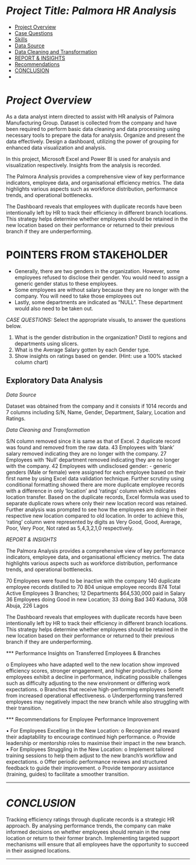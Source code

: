 # *Project Title: Palmora HR Analysis*

- [Project Overview](#Project-Overview)
- [Case Questions](#POINTERS-FROM-STAKEHOLDER)
- [Skills](#skills)
- [Data Source](#Data-Source)
- [Data Cleaning and Transformation](#Data-Cleaning-and-Transformation)
- [REPORT & INSIGHTS](#REPORT-&-INSIGHTS)
- [Recommendations](#Recommendations)
- [CONCLUSION](#CONCLUSION)
- 
# *Project Overview*
As a data analyst intern directed to assist with HR analysis of Palmora Manufacturing Group. Dataset is collected from the company and have been required to perform basic data cleaning and data processing using necessary tools to prepare the data for analysis. Organize and present the data effectively. Design a dashboard, utilizing the power of grouping for enhanced data visualization and analysis.  

In this project, Microsoft Excel and Power BI is used for analysis and visualization respectively. Insights from the analysis is recorded.  

The Palmora Analysis provides a comprehensive view of key performance indicators, employee data, and organisational efficiency metrics. The data highlights various aspects such as workforce distribution, performance trends, and operational bottlenecks.

The Dashboard reveals that employees with duplicate records have been intentionally left by HR to track their efficiency in different branch locations. This strategy helps determine whether employees should be retained in the new location based on their performance or returned to their previous branch if they are underperforming.


# POINTERS FROM STAKEHOLDER
*	Generally, there are two genders in the organization. However, some employees refused to disclose their gender. You would need to assign a generic gender status to these employees.
*	Some employees are without salary because they are no longer with the company. You will need to take those employees out 
*	Lastly, some departments are indicated as “NULL”. These department would also need to be taken out.  

*CASE QUESTIONS:*
Select the appropriate visuals, to answer the questions below. 
1. What is the gender distribution in the organization? Distil to regions and departments using slicers. 
2. What is the Average Salary gotten by each Gender type. 
3. Show insights on ratings based on gender. (Hint: use a 100% stacked column chart)

## Exploratory Data Analysis
*Data Source*

Dataset was obtained from the company and it consists if 1014 records and 7 columns including S/N, Name, Gender, Department, Salary, Location and Ratings.

*Data Cleaning and Transformation*

S/N column removed since it is same as that of Excel.
2 duplicate record was found and removed from the raw data.
43 Employees with ‘blank’ salary removed indicating they are no longer with the company.
27 Employees with ‘Null’ department removed indicating they are no longer with the company.
42 Employees with undisclosed gender: - generic genders (Male or female) were assigned for each employee based on their first name by using Excel data validation technique.
Further scrutiny using conditional formatting showed there are more duplicate employee records with a difference in only ‘location’ and ‘ratings’ column which indicates location transfer.
Based on the duplicate records, Excel formula was used to separate duplicate rows where only their new location record was retained.
Further analysis was prompted to see how the employees are doing in their respective new location compared to old location. In order to achieve this, ‘rating’ column were represented by digits as Very Good, Good, Average, Poor, Very Poor, Not rated as 5,4,3,2,1,0 respectively.

*REPORT & INSIGHTS*

The Palmora Analysis provides a comprehensive view of key performance indicators, employee data, and organisational efficiency metrics. The data highlights various aspects such as workforce distribution, performance trends, and operational bottlenecks.

70 Employees were found to be inactive with the company
140 duplicate employee records distilled to 70
804 unique employee records
874 Total Active Employees
3 Branches; 12 Departments
$64,530,000 paid in Salary
36 Employees doing Good in new Location; 33 doing Bad 
340 Kaduna, 308 Abuja, 226 Lagos

The Dashboard reveals that employees with duplicate records have been intentionally left by HR to track their efficiency in different branch locations. This strategy helps determine whether employees should be retained in the new location based on their performance or returned to their previous branch if they are underperforming.

*** Performance Insights on Transferred Employees & Branches

o	Employees who have adapted well to the new location show improved efficiency scores, stronger engagement, and higher productivity.
o	Some employees exhibit a decline in performance, indicating possible challenges such as difficulty adjusting to the new environment or differing work expectations.
o	Branches that receive high-performing employees benefit from increased operational effectiveness.
o	Underperforming transferred employees may negatively impact the new branch while also struggling with their transition.

*** Recommendations for Employee Performance Improvement

•	For Employees Excelling in the New Location:
   o	Recognise and reward their adaptability to encourage continued high performance.
   o	Provide leadership or mentorship roles to maximise their impact in the new branch.
•	For Employees Struggling in the New Location:
   o	Implement tailored training sessions to help them adjust to the new branch’s workflow and expectations.
   o	Offer periodic performance reviews and structured feedback to guide their improvement.
   o	Provide temporary assistance (training, guides) to facilitate a smoother transition.

------------------------------------
# *CONCLUSION*
Tracking efficiency ratings through duplicate records is a strategic HR approach. By analysing performance trends, the company can make informed decisions on whether employees should remain in the new location or return to their former branch. Implementing targeted support mechanisms will ensure that all employees have the opportunity to succeed in their assigned locations.



------------------------------------

